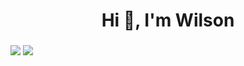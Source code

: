 <h1 align="center">Hi 👋, I'm Wilson</h1>
<h3 align="center"></h3>



<!--
[Github Stats](https://github-readme-stats.vercel.app/api?username=wilsonz5&bg_color=30,e96443,904e95&title_color=fff&text_color=fff)
[![Wilson's GitHub stats](https://github-readme-stats.vercel.app/api?username=wilsonz5&bg_color=30,e96443,904e95&title_color=fff&text_color=fff)](https://github.com/HJK-X/github-readme-stats)-->

![](https://raw.githubusercontent.com/wilsonz5/github-stats-transparent/output/generated/overview.svg)
![](https://raw.githubusercontent.com/wilsonz5/github-stats-transparent/output/generated/languages.svg)
